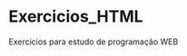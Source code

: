 # Exercicios_HTML
 Exercicios para estudo de programação WEB

##

<!-- [Clique para acessar](https://winterdp.github.io/Exercicios_Programacao_Web/index.html) -->
